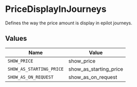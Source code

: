 # PriceDisplayInJourneys

Defines the way the price amount is display in epilot journeys.


## Values

| Name                     | Value                    |
| ------------------------ | ------------------------ |
| `SHOW_PRICE`             | show_price               |
| `SHOW_AS_STARTING_PRICE` | show_as_starting_price   |
| `SHOW_AS_ON_REQUEST`     | show_as_on_request       |